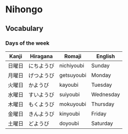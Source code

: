 # Nihongo

## Vocabulary

### Days of the week
Kanji	| Hiragana |	Romaji |	English
--- | --- | --- | --- |
日曜日	| にちようび	| nichiyoubi |	Sunday
月曜日	| げつようび	| getsuyoubi |	Monday
火曜日	| かようび	| kayoubi	| Tuesday
水曜日 | すいようび	| suiyoubi	| Wednesday
木曜日	| もくようび	| mokuyoubi	| Thursday
金曜日	| きんようび	| kinyoubi	| Friday
土曜日	| どようび	| doyoubi	| Saturday